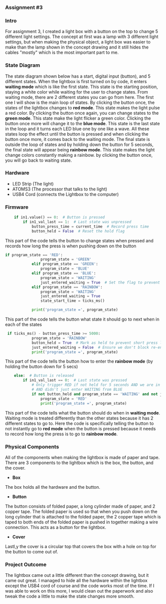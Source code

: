 ### Assignment #3

### Intro
For assignment 3, I created a light box with a button on the top to change 5 different light settings. The concept at first was a lamp with 3 different light settings, but when making the physical object, a light box was easier to make than the lamp shown in the concept drawing and it still hides the cables "mostly" which is the most important part to me.

### State Diagram
The state diagram shown below has a start, digital input (button), and 5 different states. When the lightbox is first turned on by code, it enters **waiting mode** which is like the first state. This state is the starting position, staying a white color while waiting for the user to change states. From waiting mode, there are 2 different states you can go from here. The first one I will show is the main loop of states. By clicking the button once, the states of the lightbox changes to **red mode**. This state makes the light pulse a red color. By clicking the button once again, you can change states to the **green mode**. This state make the light flicker a green color. Clicking the button once more will change it to the **blue mode**. This state is the last state in the loop and it turns each LED blue one by one like a wave. All these states loop the effect until the button is pressed and when clicking the button once more, it comes back to the waiting mode. The final state is outside the loop of states and by holding down the button for 5 seconds, the final state will appear being **rainbow mode**. This state makes the light change colors constantly making a rainbow. by clicking the button once, you will go back to waiting state.

### Hardware
* LED Strip (The light)
* ATOMS3 (The processor that talks to the light)
* USB4 Cord (connects the Lightbox to the computer)

### Firmware
```python
    if in1.value() == 0:  # Button is pressed
        if in1_val_last == 1:  # Last state was unpressed
            button_press_time = current_time  # Record press time
            button_held = False  # Reset the hold flag
```
This part of the code tells the button to change states when pressed and records how long the press is when pushing down on the button

```python
if program_state == 'RED':
                program_state = 'GREEN'
            elif program_state == 'GREEN':
                program_state = 'BLUE'
            elif program_state == 'BLUE':
                program_state = 'WAITING'
                just_entered_waiting = True  # Set the flag to prevent immediate RED
            elif program_state == 'RAINBOW':
                program_state = 'WAITING'
                just_entered_waiting = True
                state_start_time = ticks_ms()

            print('program_state =', program_state)
```
This part of the code tells the button what state it should go to next when in each of the states

```python
 if ticks_ms() - button_press_time >= 5000:
            program_state = 'RAINBOW'
            button_held = True  # Mark as held to prevent short press logic
            just_entered_waiting = False  # Ensure we don't block re-entering RED later
            print('program_state =', program_state)
```
This part of the code tells the button how to enter the **rainbow mode** (by holding the button down for 5 secs)

```python
    else:  # Button is released
        if in1_val_last == 0:  # Last state was pressed
            # Only trigger RED if not held for 5 seconds AND we are in WAITING 
            # AND didn't just enter WAITING from BLUE
            if not button_held and program_state == 'WAITING' and not just_entered_waiting:
                program_state = 'RED'
                print('program_state =', program_state)
```
This part of the code tells what the button should do when in **waiting mode**. Waiting mode is treated differently than the other states because it has 2 different states to go to. Here the code is specifically telling the button to not instantly go to **red mode** when the button is pressed because it needs to record how long the press is to go to **rainbow mode**.

### Physical Components
All of the components when making the lightbox is made of paper and tape. There are 3 components to the lightbox which is the box, the button, and the cover.
  
- **Box**
  
The box holds all the hardware and the button.
  
- **Button**
  
The button consists of folded paper, a long cylinder made of paper, and 2 copper tape. The folded paper is used so that when you push down on the long cylinder that is attached to the folded paper, the 2 copper tape which is taped to both ends of the folded paper is pushed in together making a wire connection. This acts as a button for the lightbox.
  
- **Cover**
  
Lastl,y the cover is a circular top that covers the box with a hole on top for the button to come out of.


### Project Outcome
The lightbox came out a little different than the concept drawing, but it came out great. I managed to hide all the hardware within the lightbox except the USB4 cord of course and the code works most of the time. If I was able to work on this more, I would clean out the paperwork and also tweak the code a little to make the state changes more smooth.
